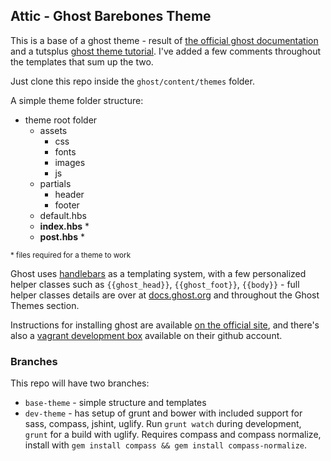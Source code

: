 ## Attic - Ghost Barebones Theme ##

This is a base of a ghost theme - result of [the official ghost documentation](http://docs.ghost.org/themes/) and a tutsplus [ghost theme tutorial](http://webdesign.tutsplus.com/sessions/building-a-ghost-theme-from-scratch/). I've added a few comments throughout the templates that sum up the two.

Just clone this repo inside the `ghost/content/themes` folder.

A simple theme folder structure:

* theme root folder
    * assets
        * css
        * fonts
        * images
        * js
    * partials
        * header
        * footer
    * default.hbs
    * **index.hbs** *
    * **post.hbs** *


<sup>* files required for a theme to work</sup>
    
Ghost uses [handlebars](http://handlebarsjs.com/) as a templating system, with a few personalized helper classes such as `{{ghost_head}}`, `{{ghost_foot}}`, `{{body}}` - full helper classes details are over at [docs.ghost.org](http://docs.ghost.org/themes/#helpers) and throughout the Ghost Themes section.

Instructions for installing ghost are available [on the official site](http://docs.ghost.org/installation/), and there's also a [vagrant development box](https://github.com/TryGhost/Ghost-Vagrant) available on their github account.

### Branches ###

This repo will have two branches:

* `base-theme` - simple structure and templates
* `dev-theme` - has setup of grunt and bower with included support for sass, compass, jshint, uglify. Run `grunt watch` during development, `grunt` for a build with uglify. Requires compass and compass normalize, install with `gem install compass && gem install compass-normalize`.
